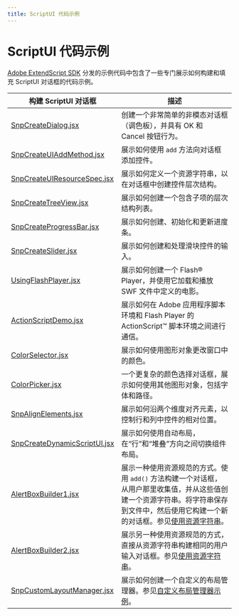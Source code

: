 ```yaml
---
title: ScriptUI 代码示例
---
```

# ScriptUI 代码示例

[Adobe ExtendScript SDK](https://github.com/Adobe-CEP/CEP-Resources/tree/master/ExtendScript-Toolkit) 分发的示例代码中包含了一些专门展示如何构建和填充 ScriptUI 对话框的代码示例。

|                                                                  构建 ScriptUI 对话框                                                                  |                                                                                                                                                        描述                                                                                                                                                        |
| ----------------------------------------------------------------------------------------------------------------------------------------------------------- | ------------------------------------------------------------------------------------------------------------------------------------------------------------------------------------------------------------------------------------------------------------------------------------------------------------------------- |
| [SnpCreateDialog.jsx](https://github.com/Adobe-CEP/CEP-Resources/blob/master/ExtendScript-Toolkit/Samples/javascript/SnpCreateDialog.jsx)                   | 创建一个非常简单的非模态对话框（调色板），并具有 OK 和 Cancel 按钮行为。                                                                                                                                                                                                                                    |
| [SnpCreateUIAddMethod.jsx](https://github.com/Adobe-CEP/CEP-Resources/blob/master/ExtendScript-Toolkit/Samples/javascript/SnpCreateUIAddMethod.jsx)         | 展示如何使用 `add` 方法向对话框添加控件。                                                                                                                                                                                                                                                               |
| [SnpCreateUIResourceSpec.jsx](https://github.com/Adobe-CEP/CEP-Resources/blob/master/ExtendScript-Toolkit/Samples/javascript/SnpCreateUIResourceSpec.jsx)   | 展示如何定义一个资源字符串，以在对话框中创建控件层次结构。                                                                                                                                                                                                                                     |
| [SnpCreateTreeView.jsx](https://github.com/Adobe-CEP/CEP-Resources/blob/master/ExtendScript-Toolkit/Samples/javascript/SnpCreateTreeView.jsx)               | 展示如何创建一个包含子项的层次结构列表。                                                                                                                                                                                                                                                                    |
| [SnpCreateProgressBar.jsx](https://github.com/Adobe-CEP/CEP-Resources/blob/master/ExtendScript-Toolkit/Samples/javascript/SnpCreateProgressBar.jsx)         | 展示如何创建、初始化和更新进度条。                                                                                                                                                                                                                                                               |
| [SnpCreateSlider.jsx](https://github.com/Adobe-CEP/CEP-Resources/blob/master/ExtendScript-Toolkit/Samples/javascript/SnpCreateSlider.jsx)                   | 展示如何创建和处理滑块控件的输入。                                                                                                                                                                                                                                                               |
| [UsingFlashPlayer.jsx](https://github.com/Adobe-CEP/CEP-Resources/blob/master/ExtendScript-Toolkit/Samples/javascript/UsingFlashPlayer.jsx)                 | 展示如何创建一个 Flash® Player，并使用它加载和播放 SWF 文件中定义的电影。                                                                                                                                                                                                                       |
| [ActionScriptDemo.jsx](https://github.com/Adobe-CEP/CEP-Resources/blob/master/ExtendScript-Toolkit/Samples/javascript/ActionScriptDemo.jsx)                 | 展示如何在 Adobe 应用程序脚本环境和 Flash Player 的 ActionScript™ 脚本环境之间进行通信。                                                                                                                                                                             |
| [ColorSelector.jsx](https://github.com/Adobe-CEP/CEP-Resources/blob/master/ExtendScript-Toolkit/Samples/javascript/ColorSelector.jsx)                       | 展示如何使用图形对象更改窗口中的颜色。                                                                                                                                                                                                                                                       |
| [ColorPicker.jsx](https://github.com/Adobe-CEP/CEP-Resources/blob/master/ExtendScript-Toolkit/Samples/javascript/ColorPicker.jsx)                           | 一个更复杂的颜色选择对话框，展示如何使用其他图形对象，包括字体和路径。                                                                                                                                                                                             |
| [SnpAlignElements.jsx](https://github.com/Adobe-CEP/CEP-Resources/blob/master/ExtendScript-Toolkit/Samples/javascript/SnpAlignElements.jsx)                 | 展示如何沿两个维度对齐元素，以控制行和列中控件的相对位置。                                                                                                                                                                                          |
| [SnpCreateDynamicScriptUI.jsx](https://github.com/Adobe-CEP/CEP-Resources/blob/master/ExtendScript-Toolkit/Samples/javascript/SnpCreateDynamicScriptUI.jsx) | 展示如何使用自动布局，在“行”和“堆叠”方向之间切换组件布局。                                                                                                                                                                                                                      |
| [AlertBoxBuilder1.jsx](https://github.com/Adobe-CEP/CEP-Resources/blob/master/ExtendScript-Toolkit/Samples/javascript/AlertBoxBuilder1.jsx)                 | 展示一种使用资源规范的方式。使用 `add()` 方法构建一个对话框，从用户那里收集值，并从这些值创建一个资源字符串。将字符串保存到文件中，然后使用它构建一个新的对话框。参见[使用资源字符串](resource-specifications.md#using-resource-strings)。 |
| [AlertBoxBuilder2.jsx](https://github.com/Adobe-CEP/CEP-Resources/blob/master/ExtendScript-Toolkit/Samples/javascript/AlertBoxBuilder2.jsx)                 | 展示另一种使用资源规范的方式，直接从资源字符串构建相同的用户输入对话框。参见[使用资源字符串](resource-specifications.md#using-resource-strings)。                                                                                                                    |
| [SnpCustomLayoutManager.jsx](https://github.com/Adobe-CEP/CEP-Resources/blob/master/ExtendScript-Toolkit/Samples/javascript/SnpCustomLayoutManager.jsx)     | 展示如何创建一个自定义的布局管理器。参见[自定义布局管理器示例](automatic-layout.md#custom-layout-manager-example)。                                                                                                                                                                                  |